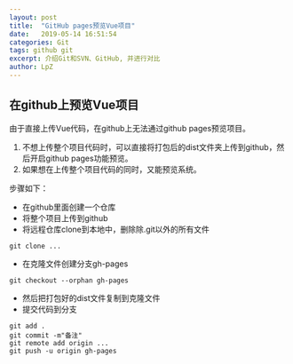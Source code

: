 ```yaml
---
layout: post
title:  "GitHub pages预览Vue项目"
date:   2019-05-14 16:51:54
categories: Git
tags: github git
excerpt: 介绍Git和SVN、GitHub, 并进行对比
author: LpZ
---
```


## 在github上预览Vue项目
由于直接上传Vue代码，在github上无法通过github pages预览项目。
1. 不想上传整个项目代码时，可以直接将打包后的dist文件夹上传到github，然后开启github pages功能预览。
2. 如果想在上传整个项目代码的同时，又能预览系统。





步骤如下：
- 在github里面创建一个仓库
- 将整个项目上传到github
- 将远程仓库clone到本地中，删除除.git以外的所有文件
```
git clone ...
```
- 在克隆文件创建分支gh-pages
```
git checkout --orphan gh-pages
```
- 然后把打包好的dist文件复制到克隆文件
- 提交代码到分支
```
git add .
git commit -m"备注"
git remote add origin ...
git push -u origin gh-pages
```